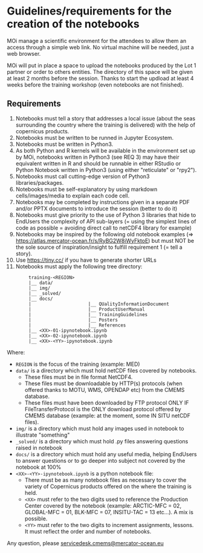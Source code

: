# Guidelines/requirements for the creation of the notebooks
MOi manage a scientific environment for the attendees to allow them an access through a simple web link. 
No virtual machine will be needed, just a web browser. 

MOi will put in place a space to upload the notebooks produced by the Lot 1 partner or order to others entities. 
The directory of this space will be given at least 2 months before the session. 
Thanks to start the updload at least 4 weeks before the training workshop (even notebooks are not finished). 

## Requirements

1. Notebooks must tell a story that addresses a local issue (about the seas surrounding the country where the training is delivered) with the help of copernicus products.
1. Notebooks must be written to be runned in Jupyter Ecosystem. 
1. Notebooks must be written in Python3.
1. As both Python and R kernels will be available in the environment set up by MOi, notebooks written in Python3 (see REQ 3) may have their equivalent written in R and should be runnable in either RStudio or Python Notebook written in Python3 (using either "reticulate" or "rpy2"). 
1. Notebooks must call cutting-edge version of Python3 libraries/packages. 
1. Notebooks must be self-explanatory by using markdown cells/images/media to explain each code cell. 
1. Notebooks may be completed by instructions given in a separate PDF and/or PPTX documents to introduce the session (better to do it) 
1. Notebooks must give priority to the use of Python 3 libraries that hide to EndUsers the complexity of API sub-layers (= using the simplest lines of code as possible = avoiding direct call to netCDF4 library for example) 
1. Notebooks may be inspired by the following old notebook examples (=> https://atlas.mercator-ocean.fr/s/RyBG2W8iWyFktoE) but must NOT be the sole source of inspiration/insight to fulfill requirement 1 (= tell a story).
1. Use https://tiny.cc/ if you have to generate shorter URLs
1. Notebooks must apply the following tree directory: 
````
        training-<REGION> 
        |__ data/ 
        |__ img/ 
        |__ _solved/ 
        |__ docs/ 
        |                     |__ QUalityInformationDocument 
        |                     |__ ProductUserManual 
        |                     |__ TrainingGuidelines 
        |                     |__ Posters 
        |                     |__ References 
        |__ <XX>-01-ipynotebook.ipynb 
        |__ <XX>-02-ipynotebook.ipynb 
        |__ <XX>-<YY>-ipynotebook.ipynb 
````
Where: 
* ``REGION`` is the focus of the training (example: MED) 
* `data/` is a directory which must hold netCDF files covered by notebooks.
  * These files must be in file format NetCDF4. 
  * These files must be downloadable by HTTP(s) protocols (when offered thanks to MOTU, WMS, OPENDAP etc) from the CMEMS database. 
  * These files must have been downloaded by FTP protocol ONLY IF FileTransferProtocol is the ONLY download protocol offered by CMEMS database (example: at the moment, some IN SITU netCDF files). 
* ``img/`` is a directory which must hold any images used in notebook to illustrate "something" 
* ``_solved/`` is a directory which must hold .py files answering questions raised in notebook 
* ``docs/`` is a directory which must hold any useful media, helping EndUsers to answer questions or to go deeper into subject not covered by the notebook at 100% 
* ``<XX>-<YY>-ipynotebook.ipynb`` is a python notebook file: 
  * There must be as many notebook files as necessary to cover the variety of Copernicus products offered on the <REGION> where the training is held. 
  * ``<XX>`` must refer to the two digits used to reference the Production Center covered by the notebook (example: ARCTIC-MFC = 02, GLOBAL-MFC = 01, BLK-MFC = 07, INSITU-TAC = 13 etc...). A mix is possible. 
  * ``<YY>`` must refer to the two digits to increment assignments, lessons. It must reflect the order and number of notebooks.

Any question, please servicedesk.cmems@mercator-ocean.eu

